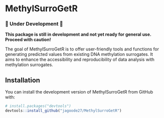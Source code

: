 
<!-- README.md is generated from README.Rmd. Please edit that file -->

# MethylSurroGetR

<!-- badges: start -->

<!-- badges: end -->

### 🚧 Under Development 🚧

**This package is still in development and not yet ready for general
use. Proceed with caution!**

The goal of MethylSurroGetR is to offer user-friendly tools and
functions for generating predicted values from existing DNA methylation
surrogates. It aims to enhance the accessibility and reproducibility of
data analysis with methylation surrogates.

## Installation

You can install the development version of MethylSurroGetR from GitHub
with:

``` r
# install.packages("devtools")
devtools::install_github("jagoode27/MethylSurroGetR")
```
